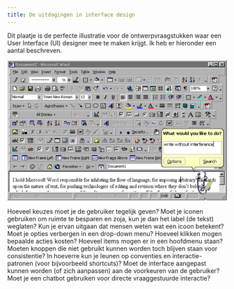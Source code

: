 ```yaml
---
title: De uitdagingen in interface design
---
```



Dit plaatje is de perfecte illustratie voor de ontwerpvraagstukken waar een User Interface (UI) designer mee te maken krijgt. Ik heb er hieronder een aantal beschreven.

![](/uploads/versions/1-7nj2jzdhzm98az6emaenfg---x----783-500x---.png)

Hoeveel keuzes moet je de gebruiker tegelijk geven? Moet je iconen gebruiken om ruimte te besparen en zoja, kun je dan het label (de tekst) weglaten? Kun je ervan uitgaan dat mensen weten wat een icoon betekent? Moet je opties verbergen in een drop-down menu? Hoeveel klikken mogen bepaalde acties kosten? Hoeveel items mogen er in een hoofdmenu staan? Moeten knoppen die niet gebruikt kunnen worden toch blijven staan voor consistentie? In hoeverre kun je leunen op conventies en interactie-patronen (voor bijvoorbeeld shortcuts)? Moet de interface aangepast kunnen worden (of zich aanpassen) aan de voorkeuren van de gebruiker? Moet je een chatbot gebruiken voor directe vraaggestuurde interactie?